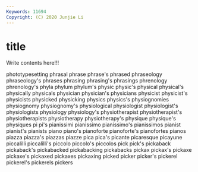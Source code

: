 ```yaml
---
Keywords: 11694
Copyright: (C) 2020 Junjie Li
---
```


# title

Write contents here!!!
 
phototypesetting 
phrasal 
phrase 
phrase's 
phrased 
phraseology 
phraseology's 
phrases
phrasing 
phrasing's 
phrasings 
phrenology 
phrenology's 
phyla 
phylum 
phylum's 
physic 
physic's
physical 
physical's 
physically 
physicals 
physician 
physician's 
physicians 
physicist 
physicist's 
physicists
physicked 
physicking 
physics 
physics's 
physiognomies 
physiognomy 
physiognomy's 
physiological 
physiologist 
physiologist's
physiologists 
physiology 
physiology's 
physiotherapist 
physiotherapist's 
physiotherapists 
physiotherapy 
physiotherapy's 
physique 
physique's
physiques 
pi 
pi's 
pianissimi 
pianissimo 
pianissimo's 
pianissimos 
pianist 
pianist's 
pianists
piano 
piano's 
pianoforte 
pianoforte's 
pianofortes 
pianos 
piazza 
piazza's 
piazzas 
piazze
pica 
pica's 
picante 
picaresque 
picayune 
piccalilli 
piccalilli's 
piccolo 
piccolo's 
piccolos
pick 
pick's 
pickaback 
pickaback's 
pickabacked 
pickabacking 
pickabacks 
pickax 
pickax's 
pickaxe
pickaxe's 
pickaxed 
pickaxes 
pickaxing 
picked 
picker 
picker's 
pickerel 
pickerel's 
pickerels
pickers 

